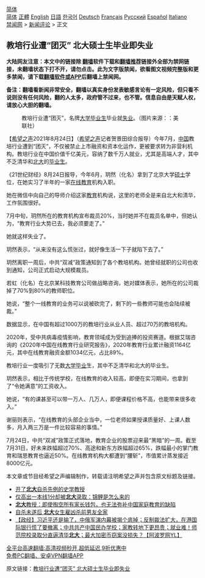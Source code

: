  <!-- 面包屑导航 --> <div class="breadcrumb"><!-- GTranslate: https://gtranslate.io/ -->  <div class="switcher notranslate">  <div class="selected">  <a href="#" onclick="return false;"> 简体</a>  </div>  <div class="option">  <a href="https://www.bannedbook.org" onclick="doGTranslate('zh-CN|zh-CN');jQuery('div.switcher div.selected a').html(jQuery(this).html());return false;" title="简体中文" class="nturl selected"> 简体</a>  <a href="https://www.bannedbook.org/zh-tw/" onclick="doGTranslate('zh-CN|zh-TW');jQuery('div.switcher div.selected a').html(jQuery(this).html());return false;" title="繁體中文" class="nturl"> 正體</a>  <a href="https://www.bannedbook.org/en/" onclick="doGTranslate('zh-CN|en');jQuery('div.switcher div.selected a').html(jQuery(this).html());return false;" title="English" class="nturl"> English</a>  <a href="https://www.bannedbook.org/ja/" onclick="doGTranslate('zh-CN|ja');jQuery('div.switcher div.selected a').html(jQuery(this).html());return false;" title="日本語" class="nturl"> 日語</a>  <a href="https://www.bannedbook.org/ko/" onclick="doGTranslate('zh-CN|ko');jQuery('div.switcher div.selected a').html(jQuery(this).html());return false;" title="한국어" class="nturl"> 한국어</a>  <a href="https://www.bannedbook.org/de/" onclick="doGTranslate('zh-CN|de');jQuery('div.switcher div.selected a').html(jQuery(this).html());return false;" title="Deutsch" class="nturl"> Deutsch</a>  <a href="https://www.bannedbook.org/fr/" onclick="doGTranslate('zh-CN|fr');jQuery('div.switcher div.selected a').html(jQuery(this).html());return false;" title="Français" class="nturl"> Français</a>  <a href="https://www.bannedbook.org/ru/" onclick="doGTranslate('zh-CN|ru');jQuery('div.switcher div.selected a').html(jQuery(this).html());return false;" title="Русский" class="nturl"> Русский</a>  <a href="https://www.bannedbook.org/es/" onclick="doGTranslate('zh-CN|es');jQuery('div.switcher div.selected a').html(jQuery(this).html());return false;" title="Español" class="nturl"> Español</a>  <a href="https://www.bannedbook.org/it/" onclick="doGTranslate('zh-CN|it');jQuery('div.switcher div.selected a').html(jQuery(this).html());return false;" title="Italiano" class="nturl"> Italiano</a>  </div>  </div>      <div class='breadcrumb-sub'><!-- Breadcrumb NavXT 6.3.0 --> <a href="https://www.bannedbook.org/" class="home">禁闻网</a> &gt; <a href="https://www.bannedbook.org/bnews/comments/" class="category">新闻评论</a> &gt; 正文</div></div><h2>教培行业遭“团灭” 北大硕士生毕业即失业</h2> <p class="notice"><b>大陆网友注意：本文中的链接除 <a href="https://github.com/bannedbook/fanqiang" >翻墙</a>软件下载和<a href="https://github.com/killgcd/justmysocks/blob/master/README.md">翻墙推荐</a>链接外全部为禁网链接，未翻墙状态下打不开，请勿点击。此为文字版禁闻，欲看图文视频完整版和更多禁闻，请下载<a href="https://github.com/bannedbook/fanqiang">翻墙软件或APP</a>后翻墙上禁闻网。</p><p>备注：翻墙看新闻非常安全，翻墙以真实身份发表敏感言论有一定风险，但只看不说则没有任何风险，翻的人太多，政府管不过来，也不管。信息自由是天赋人权，请放心大胆的翻墙。</b></p>  <div class="entry"> <figure> <p><figcaption>教培行业遭“团灭”，名牌<a href="https://www.bannedbook.org/bnews/tag/%E5%A4%A7%E5%AD%A6%E6%AF%95%E4%B8%9A%E7%94%9F/" class="st_tag internal_tag" rel="tag" title="标签 大学毕业生 下的日志">大学毕业生</a>毕业就<a href="https://www.bannedbook.org/bnews/tag/%E5%A4%B1%E4%B8%9A/" class="st_tag internal_tag" rel="tag" title="标签 失业 下的日志">失业</a>。（图片来源：：美联社）</figcaption></figure> <p>【<span class='wp_keywordlink_affiliate'><a href="https://www.soundofhope.org" title="希望之声" target="_blank">希望之声</a></span>2021年8月24日】（<a href="https://www.bannedbook.org/bnews/tag/%e5%b8%8c%e6%9c%9b%e4%b9%8b%e5%a3%b0/" class="st_tag internal_tag" rel="tag" title="标签 希望之声 下的日志">希望之声</a>记者贺景田综合报导）今年7月，<span class='wp_keywordlink_affiliate'><a href="https://www.bannedbook.org/" title="中国" target="_blank">中国</a></span>教培行业遭到“团灭”，不仅被禁止上市融资和资本化运作，更被要求转为非营利机构。教培行业在中国价值千亿美元，容纳了数千万人就业，尤其是高端人才，其中不乏清华和<a href="https://www.bannedbook.org/bnews/tag/%E5%8C%97%E5%A4%A7/" class="st_tag internal_tag" rel="tag" title="标签 北大 下的日志">北大</a>的<a href="https://www.bannedbook.org/bnews/tag/%E6%AF%95%E4%B8%9A%E7%94%9F/" class="st_tag internal_tag" rel="tag" title="标签 毕业生 下的日志">毕业生</a>。</p> <p>《21世纪财经》8月24日报导，今年6月，玥然（化名）拿到了北京大学<a href="https://www.bannedbook.org/bnews/tag/%E7%A1%95%E5%A3%AB/" class="st_tag internal_tag" rel="tag" title="标签 硕士 下的日志">硕士</a>学位，在她实习了半年的一家<a href="https://www.bannedbook.org/bnews/tag/%E5%9C%A8%E7%BA%BF%E6%95%99%E8%82%B2/" class="st_tag internal_tag" rel="tag" title="标签 在线教育 下的日志">在线教育</a>机构入职。</p> <p>她在微信中向自己的导师介绍这家<a href="https://www.bannedbook.org/bnews/tag/%e6%95%99%e8%82%b2/" class="st_tag internal_tag" rel="tag" title="标签 教育 下的日志">教育</a>机构说，这里的老师全是来自北大和清华，工作氛围很好。</p> <p>7月中旬，玥然所在的教育机构宣布裁员20%，当时她并不在裁员名单中，但她认为，“教育行业大势已去，我必须要走了。”</p>  <p>她就这样失业了。</p> <p>玥然表示，“从来没有这么慌张过，就好像生活一下子就陷下去了。”</p> <p>玥然离职一周后，中共“双减”政策通知到了各个教培机构。她曾经就职的公司也收到通知，公司正式启动大规模裁员。</p> <p>若虹（化名）在北京某科技教育公司做战略咨询，她对媒体表示，她所在的公司裁掉了70%到80%的教师职位。</p>  <p>她说，“整个一线教育的业务可以说被砍完了，剩下的一些教师可能也会陆续被裁。”</p> <p>数据显示，在中国有超过1000万的教培行业从业人员、超过70万的教培机构。</p> <p>2020年，受中共病毒疫情影响，教育领域成为受到追捧的投资赛道。根据艾瑞咨询的《2020年中国在线教育行业研究报告》，2020年教育行业累计融资1164亿元，其中在线教育融资金额1034亿元，占比89%。</p> <p>教培行业一度吸引了无数<a href="https://www.bannedbook.org/bnews/tag/%E5%A4%A7%E5%AD%A6%E6%AF%95%E4%B8%9A/" class="st_tag internal_tag" rel="tag" title="标签 大学毕业 下的日志">大学毕业</a>生，其中不乏清华和北大的毕业生。</p>  <p>玥然表示，相比于传统学校，在线教育的收入较高，即便在实习期间，也拿到了“令她满意”的工资收入。</p> <p>她说，“有的课甚至可以带一万人、几万人，即便课程价格不高，也能带来很多收入。”</p> <p>谢丽则表示，“在线教育的头部企业当中，一位老师如果授课质量好、上课人数多，月入两三万是一件比较容易的事情。”</p> <p>7月24日，中共“双减”政策正式落地，教育企业的股票迎来最“黑暗”的一周。截至7月31日，好未来跌幅超过70%、高途和新东方跌幅超过65%，跌幅最小的掌门教育和瑞思教育也逼近50%。在线教育机构大都遭到“腰斩”，市值累计蒸发接近8000亿元。</p>  <p>本文章或节目经希望之声编辑制作，转载请注明希望之声并包含原文标题及链接。 </p> <ul class='op-related-articles' title='相关阅读'> <li><a href='https://www.bannedbook.org/bnews/lishi/20210823/1611382.html' target='_blank'>开了<b>北大</b>自杀先例的史学教授</a></li> <li><a href='https://www.bannedbook.org/bnews/cnnews/20210822/1611136.html' target='_blank'>仅高出一本线1分却被<b>北大</b>录取：锦鲤是怎么来的</a></li> <li><a href='https://www.bannedbook.org/bnews/lifebaike/20210820/1609631.html' target='_blank'><b>北大</b>教授：即使掏空所有家长钱包，也无法弥补中国家庭教育的缺陷</a></li> <li><a href='https://www.bannedbook.org/bnews/cbnews/20210820/1609538.html' target='_blank'>自杀未遂后 <b>北大</b>女生雇凶杀前男友全家</a></li> <li><a href='https://www.bannedbook.org/bnews/bannedvideo/20210814/1606320.html' target='_blank'>【政经】习近平还是输了，中俄军演内幕被揭个底掉；反制裁法扩大，在港国际银行慌了要撤离；中共共产中国民办学校；家教转地下更昂贵；就业难！师范院校录取分直逼清华<b>北大</b>；最大加密币窃案没损失？【阿波罗网YL】</a></li> </ul> <p class="texttj"> <a href="https://github.com/bannedbook/fanqiang/wiki/V2ray%E6%9C%BA%E5%9C%BA" target="_blank">全平台高速翻墙:高清视频秒开,超低延迟,9折优惠中</a><br/> <a href="https://github.com/bannedbook/fanqiang/wiki/%E7%A6%81%E9%97%BB%E7%BD%91%E5%AE%89%E5%8D%93%E7%BF%BB%E5%A2%99%E6%96%B0%E9%97%BBAPP" target="_blank">免费PC翻墙、安卓VPN翻墙APP</a></p><p>原文链接：<a class="src_link"  href="https://www.soundofhope.org/post/538490" target="_blank">教培行业遭“团灭” 北大硕士生毕业即失业</a></p><a name='sharetosocial'></a>  <div style="margin-bottom:5px;padding-bottom:5px;clear:both"> <div id="archive-pix-1" class="banner-ads"> <!-- AuctionX Display platform tag START --> <div id="26318x728x90x621x_ADSLOT2" clicktrack="%%CLICK_URL_ESC%%"></div> <!-- AuctionX Display platform tag END --> </div> <div id="archive-pix-2" class="banner-ads"> <!-- AuctionX Display platform tag START --> <div id="26315x300x250x621x_ADSLOT2" clicktrack="%%CLICK_URL_ESC%%"></div> <!-- AuctionX Display platform tag END --> </div> </div>  <div id="archive-pix-1" class="banner-ads"> <!-- AuctionX Display platform tag START --> <div id="26318x728x90x621x_ADSLOT3" clicktrack="%%CLICK_URL_ESC%%"></div> <!-- AuctionX Display platform tag END --> </div> </div><!--END ENTRY--> 